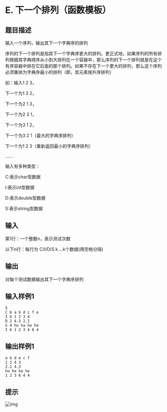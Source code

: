 # E. 下一个排列（函数模板）

## 题目描述

输入一个序列，输出其下一个字典序的排列

序列的下一个排列是指其下一个字典序更大的排列。更正式地，如果序列的所有排列根据其字典顺序从小到大排列在一个容器中，那么序列的下一个排列就是在这个有序容器中排在它后面的那个排列。如果不存在下一个更大的排列，那么这个序列必须重排为字典序最小的排列（即，其元素按升序排列）

如：输入1 2 3，

下一个为1 3 2，

下一个为2 1 3，

下一个为2 3 1，

下一个为3 1 2，

下一个为3 2 1（最大的字典序排列）

下一个为1 2 3（重新返回最小的字典序排列）

......

 

输入有多种类型：

C:表示char型数据

I:表示int型数据

D:表示double型数据

S:表示string型数据

 

## 输入

第1行：一个整数n，表示测试次数

以下n行：每行为 C/I/D/S k ...k个数据(用空格分隔)

 

## 输出

对每个测试数据输出其下一个字典序排列

## 输入样例1 

```
5
C 6 a b d c f e
I 4 1 2 3 4
D 2 4.3 2.1
S 4 ho ha he he
I 6 1 2 3 4 6 4
```

## 输出样例1

```
a b d e c f
1 2 4 3
2.1 4.3
ho he ha he
1 2 3 6 4 4
```

## 提示

![img](http://10.11.219.21/app/data/media/image/43b32183debfc8a0680cda5007de54df_1622189822-LnnwFv-file_1622189822542.png)